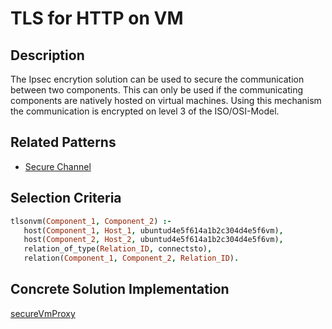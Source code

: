 # TLS for HTTP on VM

## Description
The Ipsec encrytion solution can be used to secure the communication between two components.
This can only be used if the communicating components are natively hosted on virtual machines.
Using this mechanism the communication is encrypted on level 3 of the ISO/OSI-Model.

## Related Patterns

* [Secure Channel](../pattern_prologfiles/SecureChannel.md)

## Selection Criteria

```prolog
tlsonvm(Component_1, Component_2) :-
   host(Component_1, Host_1, ubuntud4e5f614a1b2c304d4e5f6vm),
   host(Component_2, Host_2, ubuntud4e5f614a1b2c304d4e5f6vm),
   relation_of_type(Relation_ID, connectsto),
   relation(Component_1, Component_2, Relation_ID).
```

## Concrete Solution Implementation

[secureVmProxy](https://github.com/eclipse/winery)
